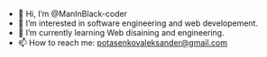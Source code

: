 - 👋 Hi, I’m @ManInBlack-coder
- 👀 I’m interested in software engineering and web developement.
- 🌱 I’m currently learning Web disaining and engineering.
- 📫 How to reach me: potasenkovaleksander@gmail.com

<!---
ManInBlack-coder/ManInBlack-coder is a ✨ special ✨ repository because its `README.md` (this file) appears on your GitHub profile.
You can click the Preview link to take a look at your changes.
--->
